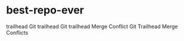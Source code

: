 # best-repo-ever
trailhead
Git trailhead
Git trailhead Merge Conflict
Git Trailhead Merge Conflicts
